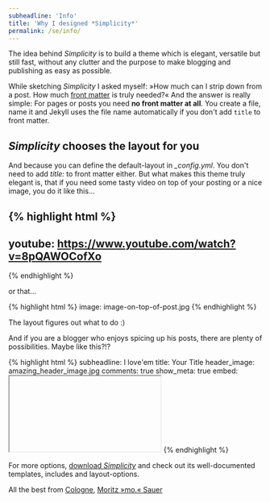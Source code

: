 ```yaml
---
subheadline: 'Info'
title: 'Why I designed *Simplicity*'
permalink: /se/info/
---
```

The idea behind *Simplicity* is to build a theme which is elegant, ver&shy;satile but still fast, without any clutter and the pur&shy;pose to make blogging and publishing as easy as possible.

<!--more-->

While sketching *Simplicity* I asked myself: »How much can I strip down from a post. How much [front matter][3] is truly needed?« And the answer is really simple: For pages or posts you need **no front matter at all**. You create a file, name it and Jekyll uses the file name automatically if you don't add `title` to front matter.


## *Simplicity* chooses the layout for you

And because you can define the default-layout in *_config.yml*. You don't need to add *title:* to front matter either. But what makes this theme truly elegant is, that if you need some tasty video on top of your posting or a nice image, you do it like this…

{% highlight html %}
---
youtube: https://www.youtube.com/watch?v=8pQAWOCofXo
---
{% endhighlight %}

or that…

{% highlight html %}
image: image-on-top-of-post.jpg
{% endhighlight %}

The layout figures out what to do :)

And if you are a blogger who enjoys spicing up his posts, there are plenty of possibilities. Maybe like this?!?

{% highlight html %}
subheadline:    I love'em
title:          Your Title
header_image:   amazing_header_image.jpg
comments:       true
show_meta:      true
embed:          <iframe>…</iframe>
{% endhighlight %}

For more options, [download *Simplicity*][4] and check out its well-documented templates, includes and layout-options.

All the best from [Cologne][1], [Moritz »mo.« Sauer][2]






[1]: https://www.google.de/maps/place/K%C3%B6lner+Dom/@38.5398373,2.1154583,4z/data=!3m1!5s0x47bf25baabc20433:0x312b7d4db7d02b48!4m2!3m1!1s0x47bf25a5369c3d2f:0x29ec913896e3a9c6
[2]: http://moritz.sauer.io
[3]: https://jekyllrb.com/docs/frontmatter/
[4]: https://github.com/Phlow/simplicity